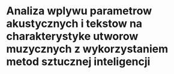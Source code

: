 # Analiza wplywu parametrow akustycznych i tekstow na charakterystyke utworow muzycznych z wykorzystaniem metod sztucznej inteligencji